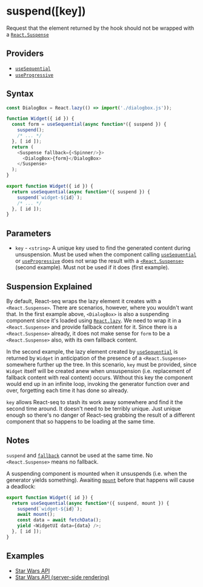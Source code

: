 # suspend([key])

Request that the element returned by the hook should not be wrapped with a
[`React.Suspense`](https://reactjs.org/docs/react-api.html#reactsuspense)

## Providers

* [`useSequential`](useSequential.md#readme)
* [`useProgressive`](useProgressive.md#readme)

## Syntax

```js
const DialogBox = React.lazy(() => import('./dialogbox.js'));

function Widget({ id }) {
  const form = useSequential(async function*({ suspend }) {
    suspend();
    /* ... */
  }, [ id ]);
  return (
    <Suspense fallback={<Spinner/>}>
      <DialogBox>{form}</DialogBox>
    </Suspense>
  );
}
```

```js
export function Widget({ id }) {
  return useSequential(async function*({ suspend }) {
    suspend(`widget-${id}`);
    /* ... */
  }, [ id ]);
}
```

## Parameters

* `key` - `<string>` A unique key used to find the generated content during unsuspension. Must be used when the
component calling [`useSequential`](useSequential.md#readme) or [`useProgressive`](useProgressive.md#readme) does not wrap
the result with a [`<React.Suspense>`](https://reactjs.org/docs/react-api.html#reactsuspense) (second example). Must
not be used if it does (first example).

## Suspension Explained

By default, React-seq wraps the lazy element it creates with a `<React.Suspense>`. There are scenarios, however, where
you wouldn't want that. In the first example above, `<DialogBox>` is also a suspending component since it's loaded
using [`React.lazy`](https://reactjs.org/docs/react-api.html#reactlazy). We need to wrap it in a `<React.Suspense>`
and provide fallback content for it. Since there is a `<React.Suspense>` already, it does not make sense for `form`
to be a `<React.Suspense>` also, with its own fallback content.

In the second example, the lazy element created by [`useSequential`](./useSequential.md#readme) is returned by `Widget` in
anticipation of the presence of a `<React.Suspense>` somewhere further up the tree. In this scenario, `key` must be
provided, since `Widget` itself will be created anew when unsuspension (i.e. replacement of fallback content with
real content) occurs. Without this key the component would end up in an infinite loop, invoking the generator
function over and over, forgetting each time it has done so already.

`key` allows React-seq to stash its work away somewhere and find it the second time around. It doesn't need to
be terribly unique. Just unique enough so there's no danger of React-seq grabbing the result of a different
component that so happens to be loading at the same time.

## Notes

`suspend` and [`fallback`](./fallback.md#readme) cannot be used at the same time. No `<React.Suspense>` means no fallback.

A suspending component is mounted when it unsuspends (i.e. when the generator yields something). Awaiting
[`mount`](./mount.md#readme) before that happens will cause a deadlock:

```js
export function Widget({ id }) {
  return useSequential(async function*({ suspend, mount }) {
    suspend(`widget-${id}`);
    await mount();
    const data = await fetchData();
    yield <WidgetUI data={data} />;
  }, [ id ]);
}
```

## Examples

* [Star Wars API](../examples/swapi/README.md#readme)
* [Star Wars API (server-side rendering)](../examples/swapi-ssr/README.md#readme)
